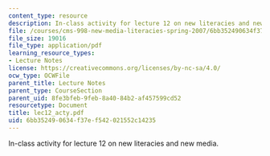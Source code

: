 ```yaml
---
content_type: resource
description: In-class activity for lecture 12 on new literacies and new media.
file: /courses/cms-998-new-media-literacies-spring-2007/6bb352490634f37ef542021552c14235_lec12_acty.pdf
file_size: 19016
file_type: application/pdf
learning_resource_types:
- Lecture Notes
license: https://creativecommons.org/licenses/by-nc-sa/4.0/
ocw_type: OCWFile
parent_title: Lecture Notes
parent_type: CourseSection
parent_uid: 8fe3bfeb-9feb-8a40-84b2-af457599cd52
resourcetype: Document
title: lec12_acty.pdf
uid: 6bb35249-0634-f37e-f542-021552c14235
---
```

In-class activity for lecture 12 on new literacies and new media.
